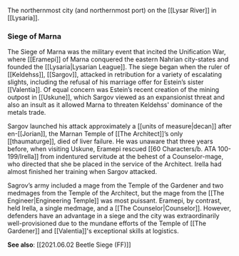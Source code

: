 The northernmost city (and northernmost port) on the [[Lysar River]] in [[Lysaria]].

### Siege of Marna

The Siege of Marna was the military event that incited the Unification War, where [[Eramepi]] of Marna conquered the eastern Nahrian city-states and founded the [[Lysaria|Lysarian League]]. The siege began when the ruler of [[Keldehss]], [[Sargov]], attacked in retribution for a variety of escalating slights, including the refusal of his marriage offer for Estein’s sister [[Valentia]]. Of equal concern was Estein’s recent creation of the mining outpost in [[Uskune]], which Sargov viewed as an expansionist threat and also an insult as it allowed Marna to threaten Keldehss' dominance of the metals trade. 

Sargov launched his attack approximately a [[units of measure|decan]] after en-[[Jorian]], the Marnan Temple of [[The Architect]]’s only [[thaumaturge]], died of liver failure. He was unaware that three years before, when visiting Uskune, Eramepi rescued [[60 Characters/b. ATA 100-199/Irella]] from indentured servitude at the behest of a Counselor-mage, who directed that she be placed in the service of the Architect. Irella had almost finished her training when Sargov attacked. 

Sagrov’s army included a mage from the Temple of the Gardener and two medmages from the Temple of the Architect, but the mage from the [[The Engineer|Engineering Temple]] was most puissant. Eramepi, by contrast, held Irella, a single medmage, and a [[The Counselor|Counselor]]. However, defenders have an advantage in a siege and the city was extraordinarily well-provisioned due to the mundane efforts of the Temple of [[The Gardener]] and [[Valentia]]'s exceptional skills at logistics. 

**See also**: [[2021.06.02 Beetle Siege (FF)]]